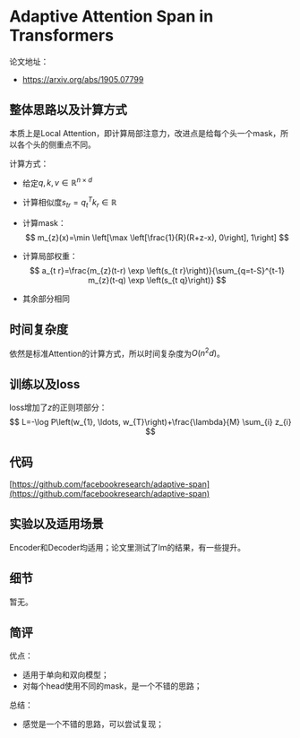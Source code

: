 # Adaptive Attention Span in Transformers

论文地址：

- https://arxiv.org/abs/1905.07799



## 整体思路以及计算方式

本质上是Local Attention，即计算局部注意力，改进点是给每个头一个mask，所以各个头的侧重点不同。

计算方式：

- 给定$q, k, v\in \mathbb R^{n\times d}$

- 计算相似度$s_{tr}= q_t^Tk_r \in \mathbb R$

- 计算mask：
  $$
  m_{z}(x)=\min \left[\max \left[\frac{1}{R}(R+z-x), 0\right], 1\right]
  $$

- 计算局部权重：
  $$
  a_{t r}=\frac{m_{z}(t-r) \exp \left(s_{t r}\right)}{\sum_{q=t-S}^{t-1} m_{z}(t-q) \exp \left(s_{t q}\right)}
  $$

- 其余部分相同



## 时间复杂度

依然是标准Attention的计算方式，所以时间复杂度为$O(n^2 d)$。



## 训练以及loss

loss增加了$z$的正则项部分：
$$
L=-\log P\left(w_{1}, \ldots, w_{T}\right)+\frac{\lambda}{M} \sum_{i} z_{i}
$$


## 代码

[https://github.com/facebookresearch/adaptive-span](https://github.com/facebookresearch/adaptive-span)



## 实验以及适用场景

Encoder和Decoder均适用；论文里测试了lm的结果，有一些提升。



## 细节

暂无。



## 简评

优点：

- 适用于单向和双向模型；
- 对每个head使用不同的mask，是一个不错的思路；

总结：

- 感觉是一个不错的思路，可以尝试复现；